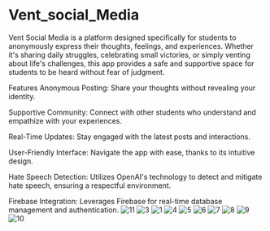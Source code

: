 # Vent_social_Media
Vent Social Media is a platform designed specifically for students to anonymously express their thoughts, feelings, and experiences. Whether it's sharing daily struggles, celebrating small victories, or simply venting about life's challenges, this app provides a safe and supportive space for students to be heard without fear of judgment.

Features
Anonymous Posting: Share your thoughts without revealing your identity.

Supportive Community: Connect with other students who understand and empathize with your experiences.

Real-Time Updates: Stay engaged with the latest posts and interactions.

User-Friendly Interface: Navigate the app with ease, thanks to its intuitive design.

Hate Speech Detection: Utilizes OpenAI's technology to detect and mitigate hate speech, ensuring a respectful environment.

Firebase Integration: Leverages Firebase for real-time database management and authentication.
![11](https://github.com/user-attachments/assets/43aa0004-0650-4bea-8685-04f0f3f1424b)
![3](https://github.com/user-attachments/assets/aeed8ac5-3f58-438b-b289-a7e56a2637da)
![1](https://github.com/user-attachments/assets/47f505ce-413e-4152-93d5-c76b7c0e7fa6)
![4](https://github.com/user-attachments/assets/efe26d19-0b92-4d7b-9cf3-45b41b72c229)
![5](https://github.com/user-attachments/assets/02f083da-a38a-48e6-a8f0-87aa969276a8)
![6](https://github.com/user-attachments/assets/0c136848-5074-4bd5-9166-8b29a5611e63)
![7](https://github.com/user-attachments/assets/8795ff87-3e2a-453d-bd31-f04f171793c6)
![8](https://github.com/user-attachments/assets/3dd9e254-bb3f-44c8-a8e2-32b064bd6fb0)
![9](https://github.com/user-attachments/assets/f2877c6e-9e6b-4f71-a332-dd0ca949a0f2)
![10](https://github.com/user-attachments/assets/dfc30338-33ef-41f8-b733-f0bddf3f4d23)

